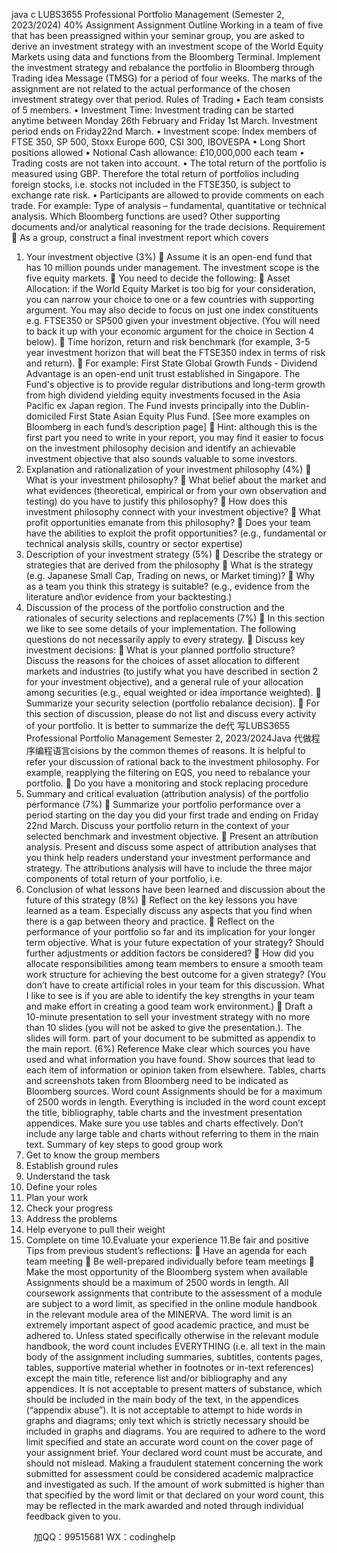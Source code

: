 java c
LUBS3655 
Professional Portfolio Management 
(Semester 2, 2023/2024) 
40% Assignment
Assignment Outline 
Working in a team of five that has been preassigned within your seminar group, you are asked to derive an investment strategy with an investment scope of the World Equity Markets using data and functions from the Bloomberg Terminal. Implement the investment strategy and rebalance the portfolio in Bloomberg through Trading idea Message (TMSG) for a period of four weeks. The marks of the assignment are not related to the actual performance of the chosen investment strategy over that period.
Rules of Trading 
• Each team consists of 5 members.
• Investment Time: Investment trading can be started anytime between Monday 26th February and Friday 1st March. Investment period ends on Friday22nd March.
• Investment scope: Index members of FTSE 350, SP 500, Stoxx Europe 600, CSI 300, IBOVESPA
• Long  Short positions allowed
• Notional Cash allowance: £10,000,000 each team
• Trading costs are not taken into account.
• The total return of the portfolio is measured using GBP. Therefore the total return of portfolios including foreign stocks, i.e. stocks not included in the FTSE350, is subject to exchange rate risk.
• Participants are allowed to provide comments on each trade. For example:
Type of analysis – fundamental, quantitative or technical analysis.
Which Bloomberg functions are used?
Other supporting documents and/or analytical reasoning for the trade decisions.
Requirement 
 As a group, construct a final investment report which covers
1. Your investment objective (3%)
 Assume it is an open-end fund that has 10 million pounds under management. The investment scope is the five equity markets.
 You need to decide the following:
 Asset Allocation: if the World Equity Market is too big for your consideration, you can narrow your choice to one or a few countries with supporting argument. You may also decide to focus on just one index constituents e.g. FTSE350 or SP500 given your investment objective. (You will need to back it up with your economic argument for the choice in Section 4 below).
 Time horizon, return and risk benchmark (for example, 3-5 year investment horizon that will beat the FTSE350 index in terms of risk and return).
 For example: First State Global Growth Funds - Dividend Advantage is an open-end unit trust established in Singapore. The Fund's objective is to provide regular distributions and long-term growth from high dividend yielding equity investments focused in the Asia Pacific ex Japan region. The Fund invests principally into the Dublin-domiciled First State Asian Equity Plus Fund. [See more examples on Bloomberg in each fund’s description page]
 Hint: although this is the first part you need to write in your report, you may find it easier to focus on the investment philosophy decision and identify an achievable investment objective that also sounds valuable to some investors.
2. Explanation and rationalization of your investment philosophy (4%)
 What is your investment philosophy?
 What belief about the market and what evidences (theoretical, empirical or from your own observation and testing) do you have to justify this philosophy?
 How does this investment philosophy connect with your investment objective?
 What profit opportunities emanate from this philosophy?
 Does your team have the abilities to exploit the profit opportunities? (e.g., fundamental or technical analysis skills, country or sector expertise)
3. Description of your investment strategy (5%)
 Describe the strategy or strategies that are derived from the philosophy
 What is the strategy (e.g. Japanese Small Cap, Trading on news, or Market timing)?
 Why as a team you think this strategy is suitable? (e.g., evidence from the literature and\or evidence from your backtesting.)
4. Discussion of the process of the portfolio construction and the rationales of security selections and replacements (7%)
 In this section we like to see some details of your implementation. The following questions do not necessarily apply to every strategy.
 Discuss key investment decisions:
 What is your planned portfolio structure? Discuss the reasons for the choices of asset allocation to different markets and industries (to justify what you have described in section 2 for your investment objective), and a general rule of your allocation among securities (e.g., equal weighted or idea importance weighted).
 Summarize your security selection (portfolio rebalance decision).
 For this section of discussion, please do not list and discuss every activity of your portfolio. It is better to summarize the de代 写LUBS3655 Professional Portfolio Management Semester 2, 2023/2024Java
代做程序编程语言cisions by the common themes of reasons. It is helpful to refer your discussion of rational back to the investment philosophy. For example, reapplying the filtering on EQS, you need to rebalance your portfolio.
 Do you have a monitoring and stock replacing procedure
5. Summary and critical evaluation (attribution analysis) of the portfolio performance (7%)
 Summarize your portfolio performance over a period starting on the day you did your first trade and ending on Friday 22nd March. Discuss your portfolio return in the context of your selected benchmark and investment objective.
 Present an attribution analysis. Present and discuss some aspect of attribution analyses that you think help readers understand your investment performance and strategy. The attributions analysis will have to include the three major components of total return of your portfolio, i.e.
6. Conclusion of what lessons have been learned and discussion about the future of this strategy (8%)
 Reflect on the key lessons you have learned as a team. Especially discuss any aspects that you find when there is a gap between theory and practice.
 Reflect on the performance of your portfolio so far and its implication for your longer term objective. What is your future expectation of your strategy? Should further adjustments or addition factors be considered?
 How did you allocate responsibilities among team members to ensure a smooth team work structure for achieving the best outcome for a given strategy? (You don’t have to create artificial roles in your team for this discussion. What I like to see is if you are able to identify the key strengths in your team and make effort in creating a good team work environment.)
 Draft a 10-minute presentation to sell your investment strategy with no more than 10 slides (you will not be asked to give the presentation.). The slides will form. part of your document to be submitted as appendix to the main report. (6%)
Reference 
Make clear which sources you have used and what information you have found. Show sources that lead to each item of information or opinion taken from elsewhere. Tables, charts and screenshots taken from Bloomberg need to be indicated as Bloomberg sources.
Word count 
Assignments should be for a maximum of 2500 words in length. Everything is included in the word count except the title, bibliography, table charts and the investment presentation appendices. Make sure you use tables and charts effectively. Don’t include any large table and charts without referring to them in the main text.
Summary of key steps to good group work 
1. Get to know the group members
2. Establish ground rules
3. Understand the task
4. Define your roles
5. Plan your work
6. Check your progress
7. Address the problems
8. Help everyone to pull their weight
9. Complete on time
10.Evaluate your experience
11.Be fair and positive
Tips from previous student’s reflections:
 Have an agenda for each team meeting
 Be well-prepared individually before team meetings
 Make the most opportunity of the Bloomberg system when available
Assignments should be a maximum of 2500 words in length. 
All coursework assignments that contribute to the assessment of a module are subject to a word limit, as specified in the online module handbook in the relevant module area of the MINERVA. The word limit is an extremely important aspect of good academic practice, and must be adhered to. Unless stated specifically otherwise in the relevant module handbook, the word count includes EVERYTHING (i.e. all text in the main body of the assignment including summaries, subtitles, contents pages, tables, supportive material whether in footnotes or in-text references) except the main title, reference list and/or bibliography and any appendices. It is not acceptable to present matters of substance, which should be included in the main body of the text, in the appendices (“appendix abuse”). It is not acceptable to attempt to hide words in graphs and diagrams; only text which is strictly necessary should be included in graphs and diagrams.
You are required to adhere to the word limit specified and state an accurate word count on the cover page of your assignment brief. Your declared word count must be accurate, and should not mislead. Making a fraudulent statement concerning the work submitted for assessment could be considered academic malpractice and investigated as such. If the amount of work submitted is higher than that specified by the word limit or that declared on your word count, this may be reflected in the mark awarded and noted through individual feedback given to you.







         
加QQ：99515681  WX：codinghelp
